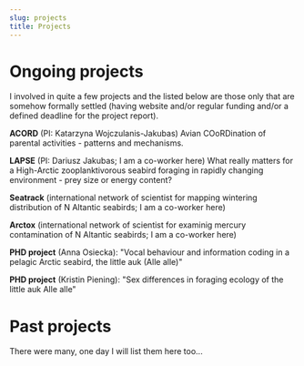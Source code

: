 ```yaml
---
slug: projects
title: Projects
---
```


# Ongoing projects

I involved in quite a few projects and the listed below are those only that are somehow formally settled (having website and/or regular funding and/or a defined deadline for the project report).



**ACORD** (PI: Katarzyna Wojczulanis-Jakubas) Avian COoRDination of parental activities - patterns and mechanisms.

**LAPSE** (PI: Dariusz Jakubas; I am a co-worker here) What really matters for a High-Arctic zooplanktivorous seabird foraging in rapidly changing environment - prey size or energy content?

**Seatrack** (international network of scientist for mapping wintering distribution of N Altantic seabirds; I am a co-worker here)

**Arctox** (international network of scientist for examinig mercury contamination of N Altantic seabirds; I am a co-worker here)


**PHD project** (Anna Osiecka): "Vocal behaviour and information coding in a pelagic Arctic seabird, the little auk (Alle alle)"

**PHD project** (Kristin Piening): "Sex differences in foraging ecology of the little auk Alle alle"



# Past projects

There were many, one day I will list them here too...
